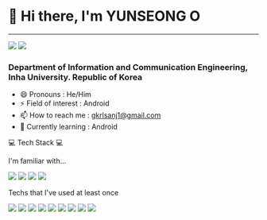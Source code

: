 # 👋 Hi there, I'm YUNSEONG O
---
<a href="https://github.com/oyunseong" target="_blank"><img src="https://img.shields.io/badge/GitHub-181717?style=flat&logo=Github&logoColor=FFFFFF"/></a> <a href="https://velog.io/@oyunseong" target="_blank"><img src="https://img.shields.io/badge/Velog-20C997?style=flat&logo=velog&logoColor=FFFFFF"/></a>

### Department of Information and Communication Engineering, Inha University. Republic of Korea
- 😄 Pronouns : He/Him
- ⚡ Field of interest : Android
- 📫 How to reach me : gkrlsanj1@gmail.com
- 🌱 Currently learning : Android


💻 Tech Stack 💻

I'm familiar with...

<a href="" target="_blank"><img src="https://img.shields.io/badge/Android-3DDC84?style=flat&logo=android&logoColor=FFFFFF"/></a> <a href="" target="_blank"><img src="https://img.shields.io/badge/Kotlin-7F52FF?style=flat&logo=kotlin&logoColor=FFFFFF"/></a> <a href="" target="_blank"><img src="https://img.shields.io/badge/Compose-4285F4?style=flat&logo=jetpackcompose&logoColor=FFFFFF"/></a> <a href="" target="_blank"><img src="https://img.shields.io/badge/Java-8b4513?style=flat&logo=&logoColor=FFFFFF"/></a> 

Techs that I've used at least once

<a href="" target="_blank"><img src="https://img.shields.io/badge/C++-A8B9CC?style=flat&logo=cplusplus&logoColor=FFFFFF"/></a> <a href="" target="_blank"><img src="https://img.shields.io/badge/Python-3776AB?style=flat&logo=python&logoColor=FFFFFF"/></a> <a href="" target="_blank"><img src="https://img.shields.io/badge/OpenCv-5C3EE8?style=flat&logo=opencv&logoColor=FFFFFF"/></a> <a href="" target="_blank"><img src="https://img.shields.io/badge/OpenGL-412991?style=flat&logo=opengl&logoColor=FFFFFF"/></a> <a href="" target="_blank"><img src="https://img.shields.io/badge/YOLO-00FFFF?style=flat&logo=yolo&logoColor=FFFFFF"/></a> <a href="" target="_blank"><img src="https://img.shields.io/badge/MySQL-4479A1?style=flat&logo=mysql&logoColor=FFFFFF"/></a> <a href="" target="_blank"><img src="https://img.shields.io/badge/Blender-F5792A?style=flat&logo=blender&logoColor=FFFFFF"/></a> <a href="" target="_blank"><img src="https://img.shields.io/badge/AWS-232F3E?style=flat&logo=amazonaws&logoColor=FFFFFF"/></a> <a href="" target="_blank"><img src="https://img.shields.io/badge/Firebase-FFCA28?style=flat&logo=firebase&logoColor=FFFFFF"/></a> 


